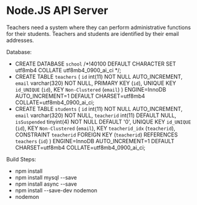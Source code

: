 # Node.JS API Server
Teachers need a system where they can perform administrative functions for their students. Teachers and students are identified by their email addresses.

Database:

* CREATE DATABASE `school` /*!40100 DEFAULT CHARACTER SET utf8mb4 COLLATE utf8mb4_0900_ai_ci */;
* CREATE TABLE `teachers` (
  `id` int(11) NOT NULL AUTO_INCREMENT,
  `email` varchar(320) NOT NULL,
  PRIMARY KEY (`id`),
  UNIQUE KEY `id_UNIQUE` (`id`),
  KEY `Non-Clustered` (`email`)
) ENGINE=InnoDB AUTO_INCREMENT=1 DEFAULT CHARSET=utf8mb4 COLLATE=utf8mb4_0900_ai_ci;
* CREATE TABLE `students` (
  `id` int(11) NOT NULL AUTO_INCREMENT,
  `email` varchar(320) NOT NULL,
  `teacherid` int(11) DEFAULT NULL,
  `isSuspended` tinyint(4) NOT NULL DEFAULT '0',
  UNIQUE KEY `id_UNIQUE` (`id`),
  KEY `Non-Clustered` (`email`),
  KEY `teacherid_idx` (`teacherid`),
  CONSTRAINT `teacherid` FOREIGN KEY (`teacherid`) REFERENCES `teachers` (`id`)
) ENGINE=InnoDB AUTO_INCREMENT=1 DEFAULT CHARSET=utf8mb4 COLLATE=utf8mb4_0900_ai_ci;

Build Steps:

* npm install
* npm install mysql --save
* npm install async --save
* npm install --save-dev nodemon
* nodemon